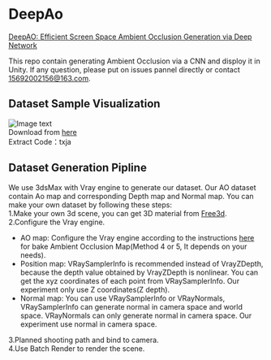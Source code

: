 # DeepAo
[DeepAO: Efficient Screen Space Ambient Occlusion Generation via Deep Network](https://ieeexplore.ieee.org/document/9052668)  
  
This repo contain generating Ambient Occlusion via a CNN and disploy it in Unity. If any question, please put on issues pannel directly or contact 15692002156@163.com.

## Dataset Sample Visualization
![Image text](https://raw.githubusercontent.com/dokju15692002156/DeepAo/master/Dataset%20Demo/DATASET.png)  
Download from [here](https://pan.baidu.com/s/1hRUiFIEL16a2tE-0I_7Tsg)  
Extract Code：txja  


## Dataset Generation Pipline  
We use 3dsMax with Vray engine to generate our dataset. Our AO dataset contain Ao map and corresponding Depth map and Normal map. You can make your own dataset by following these steps:   
1.Make your own 3d scene, you can get 3D material from [Free3d](https://free3d.com/zh/?__cf_chl_captcha_tk__=de16bd0727a079082c4c7c81bae2e15d16fb5fb9-1587184515-0-AbhP8f7FreGGyussw_P5ZZT-4NMkKXy6WY4tHAbts9CK-Xi-X-cwEBMTpZwo0n099A7FZiqv1OwzTvXf9oAs5swy0eG-ZHeH66MprcCtesmypmZ1MmIwWlPJc5iQMfc21AhD9xhd3zUUCBzDK37QHM92Xju3xRpwpLcpDBmldcD2RtRKVQVX6InO3Md9_lq4FTqAaYfJgE5az3oQZI5r3IDJ-rUMoQ8E3XpJmh4uVohqqZ_Spj7hgbLFVuJrSjypJFiXuyZVic4nXMjTfZgEYpzzUPrhQH_B8v03KCtVtNu7U_Y49t0BkSLQZOPL5rhu8DOUTj4lkMqddFf6uYzA-o1g2T0LxTeQQC3UV7viUMyFdCGH2CgZ8GE41CfAy1aLKg).  
2.Configure the Vray engine.  
  + AO map: Configure the Vray engine according to the instructions [here](http://www.laurenscorijn.com/articles/ambient-occlusion-baking)  for bake Ambient Occlusion Map(Method 4 or 5, It depends on your needs).  
  + Position map: VRaySamplerInfo is recommended instead of VrayZDepth, because the depth value obtained by VrayZDepth is nonlinear. You can get the xyz coordinates of each point from VRaySamplerInfo. Our experiment only use Z coordinates(Z depth).   
  + Normal map: You can use VRaySamplerInfo or VRayNormals, VRaySamplerInfo can generate normal in camera space and world space. VRayNormals can only generate normal in camera space. Our experiment use normal in camera space.  
  
3.Planned shooting path and bind to camera.  
4.Use Batch Render to render the scene.  
   
